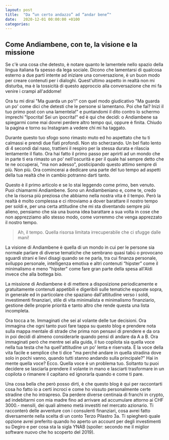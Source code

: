 ```yaml
---
layout: post
title:  "Da “un certo andazzo” ad “andar bene”"
date:   2020-12-01 00:00:00 +0100
categories: 
---
```


## Come Andiambene, con te, la visione e la missione

Se c'è una cosa che detesto, è notare quanto le lamentele nello spazio della lingua italiana fa spesso da lega sociale. Dicono che lamentarsi di qualcosa esterno a due parti intente ad iniziare una conversazione, è un buon modo per creare contenuti per i dialoghi. Quest'ultimo aspetto in realtà non mi disturba, ma è la tossicità di questo approccio alla conversazione che mi fa venire i crampi all'addome!

Ora tu mi dirai "Ma guarda un po'!" con quel modo giudicativo "Ma guarda un po' come dici che detesti che le persone si lamentano. Poi che fai? Inizi il tuo primo post con una lamentela!" e puntandomi il dito contro lo schermo imprechi "Ipocrita! Sei un ipocrita!" ed è qui che decidi: o Andiambene sa spiegarmi come mai dovrei perdere altro tempo qui, oppure è finita. Chiudo la pagina e torno su Instagram a vedere chi mi ha taggato.

Durante questo tuo sfogo sono rimasto muto ed ho aspettato che tu ti calmassi e prendi due fiati profondi. Non sto scherzando. Un bel fiato lento di 4 secondi dal naso, trattieni il respiro per la stessa durata e rilascia lentamente il fiato. Ora hai fatto il primo passo per aprirti ad un mondo che in parte ti era rimasto un po' nell'oscurità e per il quale hai sempre detto che te ne occuperai, "ma non adesso", posticipando questo attimo sempre di più. Non più. Ora comincerai a dedicare una parte del tuo tempo ad aspetti della tua realtà che in cambio potranno darti tanto.

Questo è il primo articolo e se lo stai leggendo come primo, ben venuto. Puoi chiamarmi Andiambene. Sono un Andiambeniano e, come te, credo che la risorsa più preziosa che abbiamo nella nostra vita è il tempo. Però la realtà è molto complessa e ci ritroviamo a dover barattare il nostro tempo per soldi e, per una certa attitudine che mi sta diventando sempre più alieno, pensiamo che sia una buona idea barattare a sua volta in cose che non apprezziamo allo stesso modo, come vorremmo che venga apprezzato il nostro tempo.

> Ah, il tempo. Quella risorsa limitata irrecuperabile che ci sfugge dalle mani!

La visione di Andiambene è quella di un mondo in cui per le persone sia normale parlare di diverse tematiche che sembrano quasi tabù o provocano sguardi strani e lievi disagi quando se ne parla, tra cui finanza personale, sviluppo personale, intelligenza emotiva e altri contenuti “hipster” come il minimalismo e meno "hipster" come fare gran parte della spesa all'Aldi invece che alla bottega bio.

La missione di Andiambene è di mettere a disposizione periodicamente e gratuitamente contenuti appetibili e digeribili sulle tematiche esposte sopra, in generale ed in particolare che spaziano dall'attitudine verso i soldi, investimenti finanziari, stile di vita minimalista e minimalismo finanziario, gestione delle proprie priorità e tanto altro che rende questa una lista incompleta.

Ora tocca a te. Immaginati che sei al volante delle tue decisioni. Ora immagina che ogni tanto puoi fare tappa su questo blog e prendere nota sulla mappa mentale di strade che prima non pensavi di prendere e da ora in poi decidi di almeno considerarle quando pensi di andare da A a B. Ora immaginati però che mentre sei alla guida, il tuo copilota sia quella voce nella tua testa che ha quell'attitudine un po' lenta e riservata. È la voce della vita facile e semplice che ti dice "ma perché andare in quella stradina dove solo in pochi vanno, quando tutti stanno andando sulla principale?" Hai in mente quella voce? Ecco. Quella voce è un problema tuo. Soltanto tu puoi decidere se lasciarla prendere il volante in mano e lasciarti trasformare in un copilota o rimanere il capitano ed ignorarla quando e come ti pare.

Una cosa bella che però posso dirti, è che questo blog è qui per raccontarti cosa ho fatto io a certi incroci e come ho vissuto personalmente certe stradine che ho intrapreso. Da perdere diverse centinaia di franchi in crypto, ad indebitarmi con mia madre fino ad arrivare ad accumulare attorno ai CHF 3000.- mensili, dei quali almeno metà investiti nel mercato azionario. Ti racconterò delle avventure con i consulenti finanziari, cosa avrei fatto diversamente nella scelta di un conto Terzo Pilastro 3a. Ti spiegherò quale opzione avrei preferito quando ho aperto un account per degli investimenti su Degiro e per cosa sta la sigla YNAB (spoiler: secondo me il miglior software nuovo che ho scoperto del 2019).
